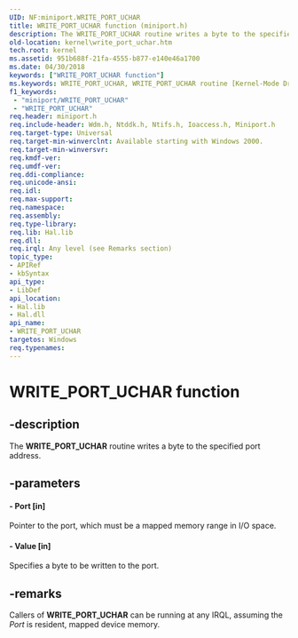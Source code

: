 ```yaml
---
UID: NF:miniport.WRITE_PORT_UCHAR
title: WRITE_PORT_UCHAR function (miniport.h)
description: The WRITE_PORT_UCHAR routine writes a byte to the specified port address.
old-location: kernel\write_port_uchar.htm
tech.root: kernel
ms.assetid: 951b688f-21fa-4555-b877-e140e46a1700
ms.date: 04/30/2018
keywords: ["WRITE_PORT_UCHAR function"]
ms.keywords: WRITE_PORT_UCHAR, WRITE_PORT_UCHAR routine [Kernel-Mode Driver Architecture], k103_1495098b-03fb-4677-ac5a-2a1de9223f8b.xml, kernel.write_port_uchar, wdm/WRITE_PORT_UCHAR
f1_keywords:
 - "miniport/WRITE_PORT_UCHAR"
 - "WRITE_PORT_UCHAR"
req.header: miniport.h
req.include-header: Wdm.h, Ntddk.h, Ntifs.h, Ioaccess.h, Miniport.h
req.target-type: Universal
req.target-min-winverclnt: Available starting with Windows 2000.
req.target-min-winversvr: 
req.kmdf-ver: 
req.umdf-ver: 
req.ddi-compliance: 
req.unicode-ansi: 
req.idl: 
req.max-support: 
req.namespace: 
req.assembly: 
req.type-library: 
req.lib: Hal.lib
req.dll: 
req.irql: Any level (see Remarks section)
topic_type:
- APIRef
- kbSyntax
api_type:
- LibDef
api_location:
- Hal.lib
- Hal.dll
api_name:
- WRITE_PORT_UCHAR
targetos: Windows
req.typenames: 
---
```


# WRITE_PORT_UCHAR function


## -description


The <b>WRITE_PORT_UCHAR</b> routine writes a byte to the specified port address.


## -parameters




#### - Port [in]

Pointer to the port, which must be a mapped memory range in I/O space.


#### - Value [in]

Specifies a byte to be written to the port. 


## -remarks



Callers of <b>WRITE_PORT_UCHAR</b> can be running at any IRQL, assuming the <i>Port</i> is resident, mapped device memory.



